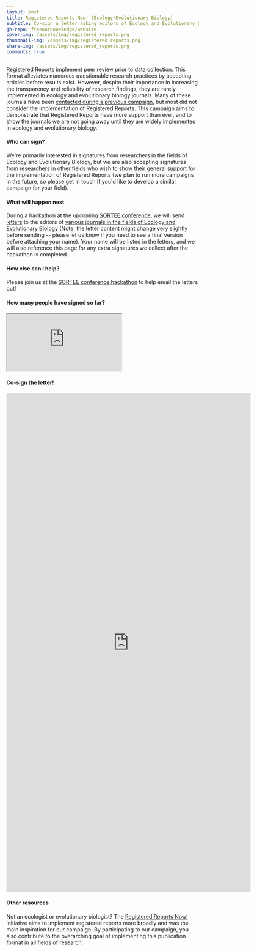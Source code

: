 ```yaml
---
layout: post
title: Registered Reports Now! (Ecology/Evolutionary Biology)
subtitle: Co-sign a letter asking editors of Ecology and Evolutionary Biology journals to adopt the Registered Reports format
gh-repo: freeourknowledge/website
cover-img: /assets/img/registered_reports.png
thumbnail-img: /assets/img/registered_reports.png
share-img: /assets/img/registered_reports.png
comments: true
---
```


[Registered Reports](https://www.cos.io/initiatives/registered-reports) implement peer review prior to data collection. This format alleviates numerous questionable research practices by accepting articles before results exist. However, despite their importance in increasing the transparency and reliability of research findings, they are rarely implemented in ecology and evolutionary biology journals. Many of these journals have been [contacted during a previous campaign](https://hsfraser.wordpress.com/registered-report-petition/), but most did not consider the implementation of Registered Reports. This campaign aims to demonstrate that Registered Reports have more support than ever, and to show the journals we are not going away until they are widely implemented in ecology and evolutionary biology. 

#### Who can sign?
We're primarily interested in signatures from researchers in the fields of Ecology and Evolutionary Biology, but we are also accepting signatures from researchers in other fields who wish to show their general support for the implementation of Registered Reports (we plan to run more campaigns in the future, so please get in touch if you'd like to develop a similar campaign for your field).

#### What will happen next
During a hackathon at the upcoming [SORTEE conference](https://www.sortee.org/events/), we will send [letters](https://unsw-my.sharepoint.com/:w:/g/personal/z5288536_ad_unsw_edu_au/EWub6kuVB-pHpxJ88VKU0DkBxxj8HfEl63yKnYHykG0Zhg?e=qFx0vgand) to the editors of [various journals in the fields of Ecology and Evolutionary Biology](https://docs.google.com/spreadsheets/d/10jxNH0g3SKqTSjO0UfKMAxZsJAxhRrzBl9u5zfqVltQ/edit?usp=sharing) (Note: the letter content might change very slightly before sending -- please let us know if you need to see a final version before attaching your name). Your name will be listed in the letters, and we will also reference this page for any extra signatures we collect after the hackathon is completed. 

#### How else can I help?
Please join us at the [SORTEE conference hackathon](https://www.sortee.org/events/) to help email the letters out!

#### How many people have signed so far?
<iframe src="https://docs.google.com/spreadsheets/d/e/2PACX-1vTb_QAPp_OknrZER5eiVax9T0IlSIfZ5sz2-gYp4yblpQQqEADqiIplP_gZfCFPXdpnexfDQ9VNnxaA/pubhtml?gid=418682928&amp;single=true&amp;widget=true&amp;headers=false"></iframe>

#### Co-sign the letter!
<iframe src="https://docs.google.com/forms/d/e/1FAIpQLScZWSjdydBjZsf2kv15RYrZeWpzUhFqUoH_YNLiGaJMcxykow/viewform?embedded=true" width="640" height="1305" frameborder="0" marginheight="0" marginwidth="0">Loading…</iframe>

#### Other resources
Not an ecologist or evolutionary biologist? The [Registered Reports Now!](https://osf.io/3wct2/) initiative aims to implement registered reports more broadly and was the main inspiration for our campaign. By participating to our campaign, you also contribute to the overarching goal of implementing this publication format in all fields of research. 
